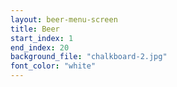 ```yaml
---
layout: beer-menu-screen
title: Beer
start_index: 1
end_index: 20
background_file: "chalkboard-2.jpg"
font_color: "white"
---
```

